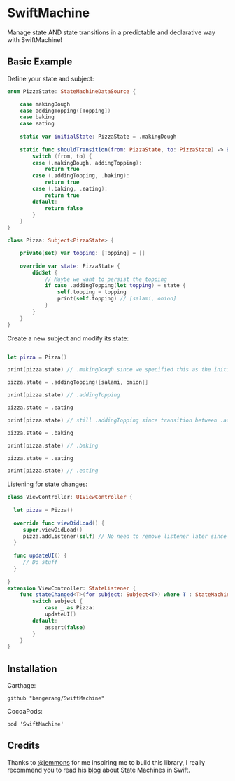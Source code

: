 # SwiftMachine
Manage state AND state transitions in a predictable and declarative way with SwiftMachine!


## Basic Example

Define your state and subject:

```swift
enum PizzaState: StateMachineDataSource {

    case makingDough
    case addingTopping([Topping])
    case baking
    case eating
    
    static var initialState: PizzaState = .makingDough
    
    static func shouldTransition(from: PizzaState, to: PizzaState) -> Bool {
        switch (from, to) {
        case (.makingDough, addingTopping):
            return true
        case (.addingTopping, .baking):
            return true
        case (.baking, .eating):
            return true
        default:
            return false
        }
    }
}

class Pizza: Subject<PizzaState> {

    private(set) var topping: [Topping] = []
    
    override var state: PizzaState {
        didSet {
            // Maybe we want to persist the topping
            if case .addingTopping(let topping) = state {
                self.topping = topping
                print(self.topping) // [salami, onion]
            }
        }
    }
}
```

Create a new subject and modify its state:

```swift

let pizza = Pizza()

print(pizza.state) // .makingDough since we specified this as the initial state

pizza.state = .addingTopping([salami, onion]]

print(pizza.state) // .addingTopping

pizza.state = .eating

print(pizza.state) // still .addingTopping since transition between .addTopping and .eating is not allowed, you have the bake the pizza first!

pizza.state = .baking 

print(pizza.state) // .baking

pizza.state = .eating

print(pizza.state) // .eating

```


Listening for state changes:

```swift
class ViewController: UIViewController {
  
  let pizza = Pizza()
  
  override func viewDidLoad() {
     super.viewDidLoad()
     pizza.addListener(self) // No need to remove listener later since its stored as a weak reference
  }
  
  func updateUI() {
     // Do stuff
  }
  
}
extension ViewController: StateListener {
    func stateChanged<T>(for subject: Subject<T>) where T : StateMachineDataSource {
        switch subject {
            case _ as Pizza:
            updateUI()
        default:
            assert(false)
        }
    }
}
```


## Installation

Carthage:
```
github "bangerang/SwiftMachine"
```
CocoaPods:
```
pod 'SwiftMachine'
```
## Credits

Thanks to [@jemmons](https://twitter.com/jemmons) for me inspiring me to build this library, I really recommend you to read his [blog](http://www.figure.ink/blog/2015/1/31/swift-state-machines-part-1) about State Machines in Swift.
